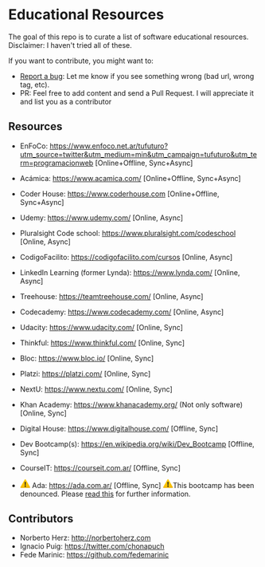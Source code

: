 # Educational Resources

The goal of this repo is to curate a list of software educational resources.
Disclaimer: I haven't tried all of these.

If you want to contribute, you might want to:
- [Report a bug](https://github.com/ourbit/educational-resources/issues/new): Let me know if you see something wrong (bad url, wrong tag, etc).
- PR: Feel free to add content and send a Pull Request. I will appreciate it and list you as a contributor

## Resources

- EnFoCo: https://www.enfoco.net.ar/tufuturo?utm_source=twitter&utm_medium=min&utm_campaign=tufuturo&utm_term=programacionweb [Online+Offline, Sync+Async]

- Acámica: https://www.acamica.com/ [Online+Offline, Sync+Async]

- Coder House: https://www.coderhouse.com  [Online+Offline, Sync+Async]

- Udemy: https://www.udemy.com/ [Online, Async]

- Pluralsight Code school: https://www.pluralsight.com/codeschool [Online, Async]

- CodigoFacilito: https://codigofacilito.com/cursos  [Online, Async]

- LinkedIn Learning (former Lynda): https://www.lynda.com/ [Online, Async]

- Treehouse: https://teamtreehouse.com/ [Online, Async]

- Codecademy: https://www.codecademy.com/ [Online, Async]

- Udacity: https://www.udacity.com/ [Online, Sync]

- Thinkful: https://www.thinkful.com/ [Online, Sync]

- Bloc: https://www.bloc.io/ [Online, Sync]

- Platzi: https://platzi.com/ [Online, Sync]

- NextU: https://www.nextu.com/  [Online, Sync]

- Khan Academy: https://www.khanacademy.org/ (Not only software) [Online, Sync]

- Digital House: https://www.digitalhouse.com/  [Offline, Sync]

- Dev Bootcamp(s): https://en.wikipedia.org/wiki/Dev_Bootcamp  [Offline, Sync]

- CourseIT: https://courseit.com.ar/  [Offline, Sync]

- <img src="./img/warning.png" width="20"> Ada: https://ada.com.ar/  [Offline, Sync] <img src="./img/warning.png" width="20">This bootcamp has been denounced. Please [read this](./about-ada.md) for further information.




## Contributors

- Norberto Herz: http://norbertoherz.com
- Ignacio Puig: https://twitter.com/chonapuch
- Fede Marinic: https://github.com/fedemarinic
